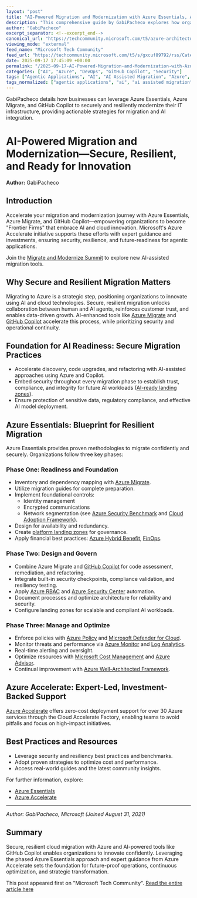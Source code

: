 ```yaml
---
layout: "post"
title: "AI-Powered Migration and Modernization with Azure Essentials, Azure Migrate, and GitHub Copilot"
description: "This comprehensive guide by GabiPacheco explores how organizations can accelerate migration and modernization initiatives using Azure Essentials, Azure Migrate, and GitHub Copilot. It covers secure and resilient migration strategies, outlines phased methodologies, and emphasizes integrating AI capabilities for agentic applications. Key best practices for governance, cost optimization, and ongoing cloud architecture improvement are presented, supported by Microsoft's expert-led and investment-backed Azure Accelerate program."
author: "GabiPacheco"
excerpt_separator: <!--excerpt_end-->
canonical_url: "https://techcommunity.microsoft.com/t5/azure-architecture-blog/ai-powered-migration-modernization-secure-resilient-and-ready/ba-p/4454849"
viewing_mode: "external"
feed_name: "Microsoft Tech Community"
feed_url: "https://techcommunity.microsoft.com/t5/s/gxcuf89792/rss/Category?category.id=Azure"
date: 2025-09-17 17:45:09 +00:00
permalink: "/2025-09-17-AI-Powered-Migration-and-Modernization-with-Azure-Essentials-Azure-Migrate-and-GitHub-Copilot.html"
categories: ["AI", "Azure", "DevOps", "GitHub Copilot", "Security"]
tags: ["Agentic Applications", "AI", "AI Assisted Migration", "Azure", "Azure Advisor", "Azure Essentials", "Azure Migrate", "Azure Monitor", "Azure Policy", "Azure Security Benchmark", "Azure Security Center", "Cloud Adoption Framework", "Cloud Security", "Community", "DevOps", "Disaster Recovery", "FinOps", "GitHub Copilot", "Governance", "Microsoft Defender For Cloud", "Migration", "Modernization", "RBAC", "Resiliency", "Security"]
tags_normalized: ["agentic applications", "ai", "ai assisted migration", "azure", "azure advisor", "azure essentials", "azure migrate", "azure monitor", "azure policy", "azure security benchmark", "azure security center", "cloud adoption framework", "cloud security", "community", "devops", "disaster recovery", "finops", "github copilot", "governance", "microsoft defender for cloud", "migration", "modernization", "rbac", "resiliency", "security"]
---
```


GabiPacheco details how businesses can leverage Azure Essentials, Azure Migrate, and GitHub Copilot to securely and resiliently modernize their IT infrastructure, providing actionable strategies for migration and AI integration.<!--excerpt_end-->

# AI-Powered Migration and Modernization—Secure, Resilient, and Ready for Innovation

**Author:** GabiPacheco

## Introduction

Accelerate your migration and modernization journey with Azure Essentials, Azure Migrate, and GitHub Copilot—empowering organizations to become "Frontier Firms" that embrace AI and cloud innovation. Microsoft's Azure Accelerate initiative supports these efforts with expert guidance and investments, ensuring security, resilience, and future-readiness for agentic applications.

Join the [Migrate and Modernize Summit](https://www.microsoft.com/en-us/events/launch-events/migrate-and-modernize-summit) to explore new AI-assisted migration tools.

## Why Secure and Resilient Migration Matters

Migrating to Azure is a strategic step, positioning organizations to innovate using AI and cloud technologies. Secure, resilient migration unlocks collaboration between human and AI agents, reinforces customer trust, and enables data-driven growth. AI-enhanced tools like [Azure Migrate](https://learn.microsoft.com/en-us/azure/migrate/migrate-services-overview?view=migrate-classic) and [GitHub Copilot](https://azure.microsoft.com/en-us/products/github/copilot) accelerate this process, while prioritizing security and operational continuity.

## Foundation for AI Readiness: Secure Migration Practices

- Accelerate discovery, code upgrades, and refactoring with AI-assisted approaches using Azure and Copilot.
- Embed security throughout every migration phase to establish trust, compliance, and integrity for future AI workloads ([AI-ready landing zones](https://github.com/Azure/AI-Landing-Zones)).
- Ensure protection of sensitive data, regulatory compliance, and effective AI model deployment.

## Azure Essentials: Blueprint for Resilient Migration

Azure Essentials provides proven methodologies to migrate confidently and securely. Organizations follow three key phases:

### Phase One: Readiness and Foundation

- Inventory and dependency mapping with [Azure Migrate](https://azure.microsoft.com/en-us/products/azure-migrate/?msockid=28f1ae6763066aeb063fbb2d624e6b7a).
- Utilize migration guides for complete preparation.
- Implement foundational controls:
  - Identity management
  - Encrypted communications
  - Network segmentation (see [Azure Security Benchmark](https://learn.microsoft.com/en-us/security/benchmark/azure/introduction) and [Cloud Adoption Framework](https://learn.microsoft.com/en-us/azure/cloud-adoption-framework/ready/landing-zone/)).
- Design for availability and redundancy.
- Create [platform landing zones](https://learn.microsoft.com/en-us/azure/cloud-adoption-framework/ready/landing-zone/) for governance.
- Apply financial best practices: [Azure Hybrid Benefit](https://azure.microsoft.com/en-us/pricing/offers/hybrid-benefit/?msockid=28f1ae6763066aeb063fbb2d624e6b7a), [FinOps](https://learn.microsoft.com/en-us/cloud-computing/finops/overview).

### Phase Two: Design and Govern

- Combine Azure Migrate and [GitHub Copilot](https://azure.microsoft.com/en-us/products/github/copilot) for code assessment, remediation, and refactoring.
- Integrate built-in security checkpoints, compliance validation, and resiliency testing.
- Apply [Azure RBAC](https://learn.microsoft.com/en-us/azure/role-based-access-control/overview) and [Azure Security Center](https://azuremarketplace.microsoft.com/en/marketplace/apps/Microsoft.AzureSecurityCenter?tab=Overview) automation.
- Document processes and optimize architecture for reliability and security.
- Configure landing zones for scalable and compliant AI workloads.

### Phase Three: Manage and Optimize

- Enforce policies with [Azure Policy](https://learn.microsoft.com/en-us/azure/governance/policy/) and [Microsoft Defender for Cloud](https://learn.microsoft.com/en-us/azure/defender-for-cloud/defender-for-cloud-introduction).
- Monitor threats and performance via [Azure Monitor](https://learn.microsoft.com/en-us/azure/azure-monitor/fundamentals/overview) and [Log Analytics](https://learn.microsoft.com/en-us/azure/azure-monitor/logs/log-analytics-overview?tabs=simple).
- Real-time alerting and oversight.
- Optimize resources with [Microsoft Cost Management](https://learn.microsoft.com/en-us/azure/cost-management-billing/costs/overview-cost-management) and [Azure Advisor](https://learn.microsoft.com/en-us/azure/advisor/advisor-overview).
- Continual improvement with [Azure Well-Architected Framework](https://learn.microsoft.com/en-us/azure/well-architected/service-guides/?product=popular).

## Azure Accelerate: Expert-Led, Investment-Backed Support

[Azure Accelerate](https://azure.microsoft.com/en-us/solutions/azure-accelerate) offers zero-cost deployment support for over 30 Azure services through the Cloud Accelerate Factory, enabling teams to avoid pitfalls and focus on high-impact initiatives.

## Best Practices and Resources

- Leverage security and resiliency best practices and benchmarks.
- Adopt proven strategies to optimize cost and performance.
- Access real-world guides and the latest community insights.

For further information, explore:

- [Azure Essentials](https://azure.microsoft.com/en-us/solutions/azure-essentials/)
- [Azure Accelerate](https://azure.microsoft.com/en-us/solutions/azure-accelerate)

---

*Author: GabiPacheco, Microsoft (Joined August 31, 2021)*

## Summary

Secure, resilient cloud migration with Azure and AI-powered tools like GitHub Copilot enables organizations to innovate confidently. Leveraging the phased Azure Essentials approach and expert guidance from Azure Accelerate sets the foundation for future-proof operations, continuous optimization, and strategic transformation.

This post appeared first on "Microsoft Tech Community". [Read the entire article here](https://techcommunity.microsoft.com/t5/azure-architecture-blog/ai-powered-migration-modernization-secure-resilient-and-ready/ba-p/4454849)
